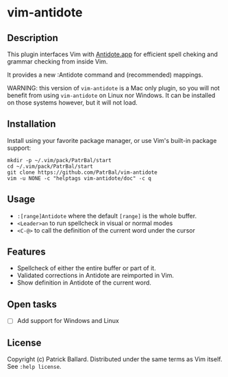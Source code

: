 # vim-antidote

## Description

This plugin interfaces Vim with [Antidote.app][Antidote] for efficient spell cheking and grammar checking from inside Vim.

It provides a new :Antidote command and (recommended) mappings.

WARNING: this version of `vim-antidote` is a Mac only plugin, so you will not benefit
from using `vim-antidote` on Linux nor Windows. It can be installed on those systems
however, but it will not load.

## Installation

Install using your favorite package manager, or use Vim's built-in package
support:

    mkdir -p ~/.vim/pack/PatrBal/start
    cd ~/.vim/pack/PatrBal/start
    git clone https://github.com/PatrBal/vim-antidote
    vim -u NONE -c "helptags vim-antidote/doc" -c q

## Usage
 - `:[range]Antidote`  where the default `[range]` is the whole buffer.
 - `<Leader>an`  to run spellcheck in visual or normal modes
 - `<C-@>` to call the definition of the current word under the cursor

## Features
 - Spellcheck of either the entire buffer or part of it.
 - Validated corrections in Antidote are reimported in Vim.
 - Show definition in Antidote of the current word.

## Open tasks
 - [ ] Add support for Windows and Linux


## License

Copyright (c) Patrick Ballard.  Distributed under the same terms as Vim itself.
See `:help license`.

[Antidote]: https://www.antidote.info/en


